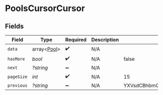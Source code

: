 # PoolsCursorCursor


## Fields

| Field                                        | Type                                         | Required                                     | Description                                  | Example                                      |
| -------------------------------------------- | -------------------------------------------- | -------------------------------------------- | -------------------------------------------- | -------------------------------------------- |
| `data`                                       | array<[Pool](../../models/shared/Pool.md)>   | :heavy_check_mark:                           | N/A                                          |                                              |
| `hasMore`                                    | *bool*                                       | :heavy_check_mark:                           | N/A                                          | false                                        |
| `next`                                       | *?string*                                    | :heavy_minus_sign:                           | N/A                                          |                                              |
| `pageSize`                                   | *int*                                        | :heavy_check_mark:                           | N/A                                          | 15                                           |
| `previous`                                   | *?string*                                    | :heavy_minus_sign:                           | N/A                                          | YXVsdCBhbmQgYSBtYXhpbXVtIG1heF9yZXN1bHRzLol= |